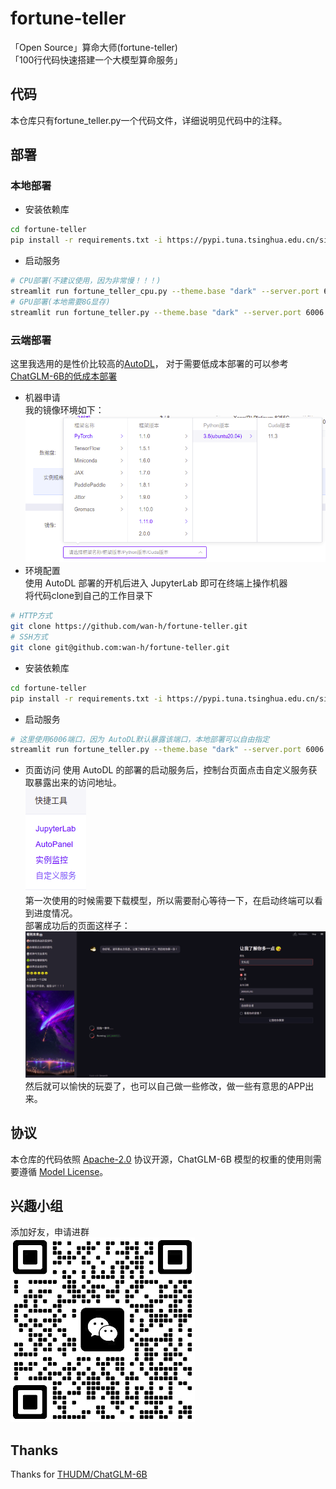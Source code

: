 # fortune-teller
「Open Source」算命大师(fortune-teller)  
「100行代码快速搭建一个大模型算命服务」

## 代码
本仓库只有fortune_teller.py一个代码文件，详细说明见代码中的注释。

## 部署
### 本地部署
* 安装依赖库  
```bash
cd fortune-teller
pip install -r requirements.txt -i https://pypi.tuna.tsinghua.edu.cn/simple
```
* 启动服务  
```bash
# CPU部署(不建议使用，因为非常慢！！！)
streamlit run fortune_teller_cpu.py --theme.base "dark" --server.port 6006
# GPU部署(本地需要8G显存)
streamlit run fortune_teller.py --theme.base "dark" --server.port 6006
```
### 云端部署
这里我选用的是性价比较高的[AutoDL](https://www.autodl.com/)，
对于需要低成本部署的可以参考[ChatGLM-6B的低成本部署](https://github.com/THUDM/ChatGLM-6B#%E4%BD%8E%E6%88%90%E6%9C%AC%E9%83%A8%E7%BD%B2)
* 机器申请  
我的镜像环境如下：  
![](src/1.png)
* 环境配置  
使用 AutoDL 部署的开机后进入 JupyterLab 即可在终端上操作机器  
将代码clone到自己的工作目录下  
```bash
# HTTP方式
git clone https://github.com/wan-h/fortune-teller.git
# SSH方式
git clone git@github.com:wan-h/fortune-teller.git
```
* 安装依赖库  
```bash
cd fortune-teller
pip install -r requirements.txt -i https://pypi.tuna.tsinghua.edu.cn/simple
```
* 启动服务  
```bash
# 这里使用6006端口，因为 AutoDL默认暴露该端口，本地部署可以自由指定
streamlit run fortune_teller.py --theme.base "dark" --server.port 6006
```
* 页面访问
使用 AutoDL 的部署的启动服务后，控制台页面点击自定义服务获取暴露出来的访问地址。  
![](src/2.png)  
第一次使用的时候需要下载模型，所以需要耐心等待一下，在启动终端可以看到进度情况。  
部署成功后的页面这样子：  
![](src/3.png)  
然后就可以愉快的玩耍了，也可以自己做一些修改，做一些有意思的APP出来。

## 协议
本仓库的代码依照 [Apache-2.0](LICENSE) 协议开源，ChatGLM-6B 模型的权重的使用则需要遵循 [Model License](MODEL_LICENSE)。

## 兴趣小组
添加好友，申请进群  
![](src/wechat.png)

## Thanks
Thanks for [THUDM/ChatGLM-6B](https://github.com/THUDM/ChatGLM-6B)